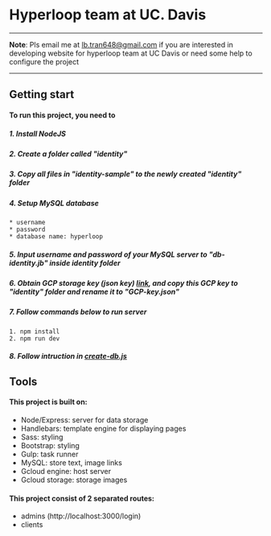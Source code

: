 # Hyperloop team at UC. Davis

***

__**Note**__: Pls email me at lb.tran648@gmail.com if you are interested in developing website for hyperloop team at UC Davis or need some help to configure the project

***
## Getting start
#### To run this project, you need to
##### 1. Install NodeJS
##### 2. Create a folder called *"identity"*
##### 3. Copy all files in *"identity-sample"* to the newly created *"identity"* folder
##### 4. Setup MySQL database 
```
* username
* password
* database name: hyperloop
```
##### 5. Input username and password of your *MySQL server* to *"db-identity.jb"* inside *identity* folder
##### 6. Obtain GCP storage key (json key) [link](https://cloud.google.com/iam/docs/creating-managing-service-account-keys), and copy this GCP key to *"identity"* folder and rename it to *"GCP-key.json"*
##### 7. Follow commands below to run server

```
1. npm install
2. npm run dev
```
##### 8. Follow intruction in [create-db.js](https://github.com/LambertTran/UCD-hyperloop/blob/master/routes/database/create-db.js#L2)

## Tools

#### This project is built on: 

 + Node/Express: server for data storage
 + Handlebars: template engine for displaying pages
 + Sass: styling 
 + Bootstrap: styling
 + Gulp: task runner
 + MySQL: store text, image links
 + Gcloud engine: host server
 + Gcloud storage: storage images 

#### This project consist of 2 separated routes: 
 + admins (http://localhost:3000/login)
 + clients


